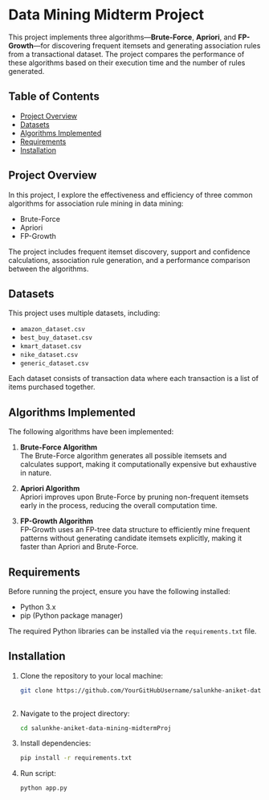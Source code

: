 # Data Mining Midterm Project

This project implements three algorithms—**Brute-Force**, **Apriori**, and **FP-Growth**—for discovering frequent itemsets and generating association rules from a transactional dataset. The project compares the performance of these algorithms based on their execution time and the number of rules generated.

## Table of Contents
- [Project Overview](#project-overview)
- [Datasets](#datasets)
- [Algorithms Implemented](#algorithms-implemented)
- [Requirements](#requirements)
- [Installation](#installation)

## Project Overview

In this project, I explore the effectiveness and efficiency of three common algorithms for association rule mining in data mining:
- Brute-Force
- Apriori
- FP-Growth

The project includes frequent itemset discovery, support and confidence calculations, association rule generation, and a performance comparison between the algorithms.

## Datasets

This project uses multiple datasets, including:
- `amazon_dataset.csv`
- `best_buy_dataset.csv`
- `kmart_dataset.csv`
- `nike_dataset.csv`
- `generic_dataset.csv`

Each dataset consists of transaction data where each transaction is a list of items purchased together.

## Algorithms Implemented

The following algorithms have been implemented:

1. **Brute-Force Algorithm**  
   The Brute-Force algorithm generates all possible itemsets and calculates support, making it computationally expensive but exhaustive in nature.

2. **Apriori Algorithm**  
   Apriori improves upon Brute-Force by pruning non-frequent itemsets early in the process, reducing the overall computation time.

3. **FP-Growth Algorithm**  
   FP-Growth uses an FP-tree data structure to efficiently mine frequent patterns without generating candidate itemsets explicitly, making it faster than Apriori and Brute-Force.

## Requirements

Before running the project, ensure you have the following installed:
- Python 3.x
- pip (Python package manager)

The required Python libraries can be installed via the `requirements.txt` file.

## Installation

1. Clone the repository to your local machine:

   ```bash
   git clone https://github.com/YourGitHubUsername/salunkhe-aniket-data-mining-midtermProj.git
  
2. Navigate to the project directory:

   ```bash
   cd salunkhe-aniket-data-mining-midtermProj
   
3. Install dependencies:

   ```bash
   pip install -r requirements.txt

4. Run script:
   
   ```bash
   python app.py

